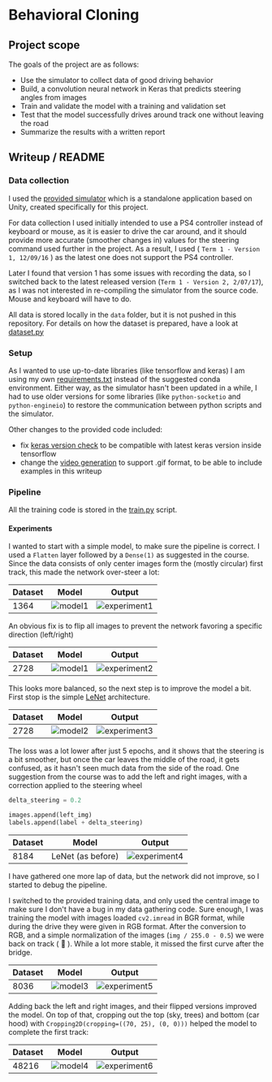 # **Behavioral Cloning**

## Project scope
The goals of the project are as follows:
* Use the simulator to collect data of good driving behavior
* Build, a convolution neural network in Keras that predicts steering angles from images
* Train and validate the model with a training and validation set
* Test that the model successfully drives around track one without leaving the road
* Summarize the results with a written report

## Writeup / README

### Data collection
I used the [provided simulator](https://github.com/udacity/self-driving-car-sim) which is a standalone application
based on Unity, created specifically for this project.

For data collection I used initially intended to use a PS4 controller instead of keyboard or mouse, 
as it is easier to drive the car around, and it should provide more accurate (smoother changes in) values 
for the steering command used further in the project. As a result, I used ( `Term 1 - Version 1, 12/09/16` ) 
as the latest one does not support the PS4 controller.

Later I found that version 1 has some issues with recording the data, so I switched back to the latest released version 
(`Term 1 - Version 2, 2/07/17`), as I was not interested in re-compiling the simulator from the source code. 
Mouse and keyboard will have to do.

All data is stored locally in the `data` folder, but it is not pushed in this repository.
For details on how the dataset is prepared, have a look at [dataset.py](dataset.py)

### Setup
As I wanted to use up-to-date libraries (like tensorflow and keras) I am using my own [requirements.txt](requirements.txt)
instead of the suggested conda environment. Either way, as the simulator hasn't been updated in a while, 
I had to use older versions for some libraries (like `python-socketio` and `python-engineio`) to restore the communication
between python scripts and the simulator.

Other changes to the provided code included:
  * fix [keras version check](drive.py) to be compatible with latest keras version inside tensorflow
  * change the [video generation](video.py) to support .gif format, to be able to include examples in this writeup 

### Pipeline
All the training code is stored in the [train.py](train.py) script.

#### Experiments
I wanted to start with a simple model, to make sure the pipeline is correct. I used a `Flatten` layer
followed by a `Dense(1)` as suggested in the course. Since the data consists of only center images form the (mostly circular) first track, 
this made the network over-steer a lot:

|Dataset|Model|Output|
|-------|-----|------|
| 1364 | ![model1](data/model_1.png) | ![experiment1](data/experiment_1.gif) |

An obvious fix is to flip all images to prevent the network favoring a specific direction (left/right)

|Dataset|Model|Output|
|-------|-----|------|
| 2728 | ![model1](data/model_1.png) | ![experiment2](data/experiment_2.gif) |

This looks more balanced, so the next step is to improve the model a bit. 
First stop is the simple [LeNet](http://yann.lecun.com/exdb/lenet/) architecture.

|Dataset|Model|Output|
|-------|-----|------|
| 2728 | ![model2](data/model_2.png) | ![experiment3](data/experiment_3.gif) |

The loss was a lot lower after just 5 epochs, and it shows that the steering is a bit smoother, 
but once the car leaves the middle of the road, it gets confused, as it hasn't seen much data from the side of the road.
One suggestion from the course was to add the left and right images, with a correction applied to the steering wheel
```python
delta_steering = 0.2

images.append(left_img)
labels.append(label + delta_steering)
```

|Dataset|Model|Output|
|-------|-----|------|
| 8184 | LeNet (as before) | ![experiment4](data/experiment_4.gif) |

I have gathered one more lap of data, but the network did not improve, so I started to debug the pipeline.

I switched to the provided training data, and only used the central image to make sure I don't have a bug in my data gathering code.
Sure enough, I was training the model with images loaded `cv2.imread` in BGR format, 
while during the drive they were given in RGB format. After the conversion to RGB, and a simple normalization of the images
(`img / 255.0 - 0.5`) we were back on track ( :drum: ). While a lot more stable, it missed the first curve after the bridge.

|Dataset|Model|Output|
|-------|-----|------|
| 8036 | ![model3](data/model_3.png)| ![experiment5](data/experiment_5.gif) |

Adding back the left and right images, and their flipped versions improved the model. 
On top of that, cropping out the top (sky, trees) and bottom (car hood) with `Cropping2D(cropping=((70, 25), (0, 0)))` 
helped the model to complete the first track:

|Dataset|Model|Output|
|-------|-----|------|
| 48216 | ![model4](data/model_4.png)| ![experiment6](data/experiment_6.gif) |


